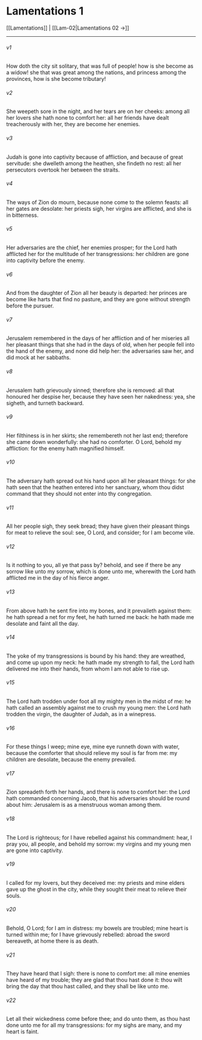 # Lamentations 1

[[Lamentations]] | [[Lam-02|Lamentations 02 →]]
***

###### v1
How doth the city sit solitary, that was full of people! how is she become as a widow! she that was great among the nations, and princess among the provinces, how is she become tributary!
###### v2
She weepeth sore in the night, and her tears are on her cheeks: among all her lovers she hath none to comfort her: all her friends have dealt treacherously with her, they are become her enemies.
###### v3
Judah is gone into captivity because of affliction, and because of great servitude: she dwelleth among the heathen, she findeth no rest: all her persecutors overtook her between the straits.
###### v4
The ways of Zion do mourn, because none come to the solemn feasts: all her gates are desolate: her priests sigh, her virgins are afflicted, and she is in bitterness.
###### v5
Her adversaries are the chief, her enemies prosper; for the Lord hath afflicted her for the multitude of her transgressions: her children are gone into captivity before the enemy.
###### v6
And from the daughter of Zion all her beauty is departed: her princes are become like harts that find no pasture, and they are gone without strength before the pursuer.
###### v7
Jerusalem remembered in the days of her affliction and of her miseries all her pleasant things that she had in the days of old, when her people fell into the hand of the enemy, and none did help her: the adversaries saw her, and did mock at her sabbaths.
###### v8
Jerusalem hath grievously sinned; therefore she is removed: all that honoured her despise her, because they have seen her nakedness: yea, she sigheth, and turneth backward.
###### v9
Her filthiness is in her skirts; she remembereth not her last end; therefore she came down wonderfully: she had no comforter. O Lord, behold my affliction: for the enemy hath magnified himself.
###### v10
The adversary hath spread out his hand upon all her pleasant things: for she hath seen that the heathen entered into her sanctuary, whom thou didst command that they should not enter into thy congregation.
###### v11
All her people sigh, they seek bread; they have given their pleasant things for meat to relieve the soul: see, O Lord, and consider; for I am become vile.
###### v12
Is it nothing to you, all ye that pass by? behold, and see if there be any sorrow like unto my sorrow, which is done unto me, wherewith the Lord hath afflicted me in the day of his fierce anger.
###### v13
From above hath he sent fire into my bones, and it prevaileth against them: he hath spread a net for my feet, he hath turned me back: he hath made me desolate and faint all the day.
###### v14
The yoke of my transgressions is bound by his hand: they are wreathed, and come up upon my neck: he hath made my strength to fall, the Lord hath delivered me into their hands, from whom I am not able to rise up.
###### v15
The Lord hath trodden under foot all my mighty men in the midst of me: he hath called an assembly against me to crush my young men: the Lord hath trodden the virgin, the daughter of Judah, as in a winepress.
###### v16
For these things I weep; mine eye, mine eye runneth down with water, because the comforter that should relieve my soul is far from me: my children are desolate, because the enemy prevailed.
###### v17
Zion spreadeth forth her hands, and there is none to comfort her: the Lord hath commanded concerning Jacob, that his adversaries should be round about him: Jerusalem is as a menstruous woman among them.
###### v18
The Lord is righteous; for I have rebelled against his commandment: hear, I pray you, all people, and behold my sorrow: my virgins and my young men are gone into captivity.
###### v19
I called for my lovers, but they deceived me: my priests and mine elders gave up the ghost in the city, while they sought their meat to relieve their souls.
###### v20
Behold, O Lord; for I am in distress: my bowels are troubled; mine heart is turned within me; for I have grievously rebelled: abroad the sword bereaveth, at home there is as death.
###### v21
They have heard that I sigh: there is none to comfort me: all mine enemies have heard of my trouble; they are glad that thou hast done it: thou wilt bring the day that thou hast called, and they shall be like unto me.
###### v22
Let all their wickedness come before thee; and do unto them, as thou hast done unto me for all my transgressions: for my sighs are many, and my heart is faint. 

